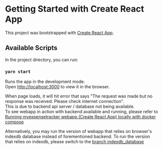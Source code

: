 # Getting Started with Create React App

This project was bootstrapped with [Create React App](https://github.com/facebook/create-react-app).

## Available Scripts

In the project directory, you can run:

### `yarn start`

Runs the app in the development mode.\
Open [http://localhost:3000](http://localhost:3000) to view it in the browser.

When page loads, it will hit error that says "The request was made but no response was received. Please check internet connection".\
This is due to backend api server / database not being available.\
To see webapp in action with backend available and running, please refer to [Running myexpensetracker webapp (Create React App) locally with docker compose](https://github.com/ming222555/myexpensetracker)

Alternatively, you may run the version of webapp that relies on browser's indexdb database instead of forementioned backend.
To run the version that relies on indexdb, please switch to the [branch indexdb_database](https://github.com/ming222555/myexpensetrackersrc/tree/indexdb_database)
